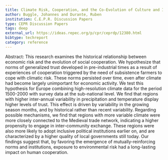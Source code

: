 ```yaml
---
title: Climate Risk, Cooperation, and the Co-Evolution of Culture and Institutions
author: Buggle, Johannes and Durante, Ruben
institution: C.E.P.R. Discussion Papers
type: CEPR Discussion Papers
tags: deep
external_url: https://ideas.repec.org/p/cpr/ceprdp/12380.html
bibtype: techreport
category: reference
---
```

Abstract: This research examines the historical relationship between economic risk and the evolution of social cooperation. We hypothesize that norms of generalized trust developed in pre-industrial times as a result of experiences of cooperation triggered by the need of subsistence farmers to cope with climatic risk. These norms persisted over time, even after climate had become largely unimportant for economic activity. We test this hypothesis for Europe combining high-resolution climate data for the period 1500-2000 with survey data at the sub-national level. We find that regions with higher inter-annual variability in precipitation and temperature display higher levels of trust. This effect is driven by variability in the growing season months, and by historical rather than recent variability. Regarding possible mechanisms, we find that regions with more variable climate were more closely connected to the Medieval trade network, indicating a higher propensity to engage in inter-community exchange. These regions were also more likely to adopt inclusive political institutions earlier on, and are characterized by a higher quality of local governments still today. Our findings suggest that, by favoring the emergence of mutually-reinforcing norms and institutions, exposure to environmental risk had a long-lasting impact on human cooperation.
